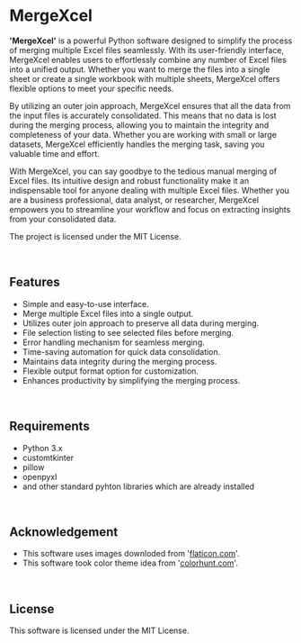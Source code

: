 <h1>MergeXcel</h1>

<p><b>'MergeXcel'</b> is a powerful Python software designed to simplify the process of merging multiple Excel files seamlessly. With its user-friendly interface, MergeXcel enables users to effortlessly combine any number of Excel files into a unified output. Whether you want to merge the files into a single sheet or create a single workbook with multiple sheets, MergeXcel offers flexible options to meet your specific needs.<p>

<p>By utilizing an outer join approach, MergeXcel ensures that all the data from the input files is accurately consolidated. This means that no data is lost during the merging process, allowing you to maintain the integrity and completeness of your data. Whether you are working with small or large datasets, MergeXcel efficiently handles the merging task, saving you valuable time and effort.<p>

<p>With MergeXcel, you can say goodbye to the tedious manual merging of Excel files. Its intuitive design and robust functionality make it an indispensable tool for anyone dealing with multiple Excel files. Whether you are a business professional, data analyst, or researcher, MergeXcel empowers you to streamline your workflow and focus on extracting insights from your consolidated data.</p>

<p>The project is licensed under the MIT License.</p>

</br>

<h2>Features</h2>

- Simple and easy-to-use interface.
- Merge multiple Excel files into a single output.
- Utilizes outer join approach to preserve all data during merging.
- File selection listing to see selected files before merging.
- Error handling mechanism for seamless merging.
- Time-saving automation for quick data consolidation.
- Maintains data integrity during the merging process.
- Flexible output format option for customization.
- Enhances productivity by simplifying the merging process.

</br>

<h2>Requirements</h2>

- Python 3.x
- customtkinter
- pillow
- openpyxl
- and other standard pyhton libraries which are already installed

</br>

<h2>Acknowledgement</h2>

- This software uses images downloded from '<a href = "https://www.flaticon.com">flaticon.com</a>'.
- This software took color theme idea from '<a href = "https://colorhunt.com">colorhunt.com</a>'.

</br>

<h2>License</h2>

<p>This software is licensed under the MIT License.</p>